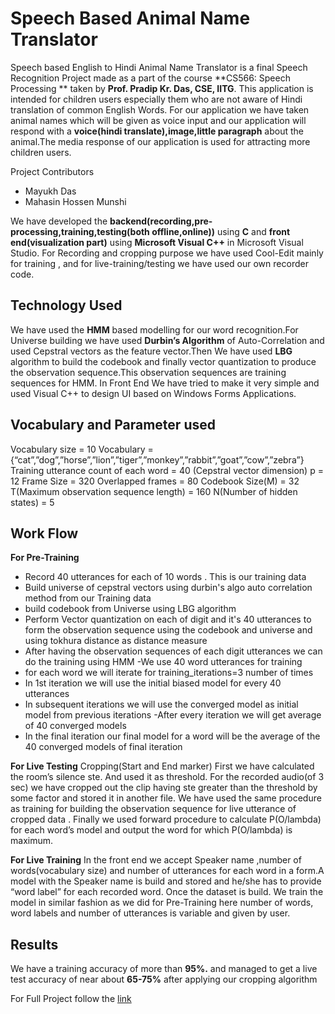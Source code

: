# Speech Based Animal Name Translator
Speech based English to Hindi Animal Name Translator is a final Speech Recognition Project made as a part of the course **CS566: Speech Processing ** taken by **Prof. Pradip Kr. Das, CSE, IITG**. This application is intended for children users especially them who are not aware of Hindi translation of common English Words. For our application we have taken animal names which will be given as voice input and our application will respond with a **voice(hindi translate),image,little paragraph** about the animal.The media response of our application is used for attracting more children users.

Project Contributors
- Mayukh Das
- Mahasin Hossen Munshi

We have developed the **backend(recording,pre-processing,training,testing(both offline,online))** using **C** and **front end(visualization part)** using **Microsoft Visual C++** in Microsoft Visual Studio. For Recording and cropping purpose we have used Cool-Edit mainly for training , and for live-training/testing we have used our own recorder code.

## Technology Used
We have used the **HMM** based modelling for our word recognition.For Universe building we have used **Durbin’s Algorithm** of Auto-Correlation and used Cepstral vectors as the feature vector.Then We have used **LBG** algorithm to build the codebook and finally vector quantization to produce the observation sequence.This observation sequences are training sequences for HMM.
In Front End We have tried to make it very simple and used Visual C++ to design UI based on Windows Forms Applications.

## Vocabulary and Parameter used
Vocabulary size = 10
Vocabulary = {“cat”,”dog”,”horse”,”lion”,”tiger”,”monkey”,”rabbit”,”goat”,”cow”,”zebra”} Training utterance count of each word = 40
(Cepstral vector dimension) p = 12
Frame Size = 320
Overlapped frames = 80
Codebook Size(M) = 32
T(Maximum observation sequence length) = 160 N(Number of hidden states) = 5

## Work Flow 

**For Pre-Training**
  - Record 40 utterances for each of 10 words . This is our training data
  - Build universe of cepstral vectors using durbin's algo auto correlation method from our Training data
  - build codebook from Universe using LBG algorithm
  - Perform Vector quantization on each of digit and it's 40 utterances to form the observation sequence using
    the codebook and universe and using tokhura distance as distance measure
  - After having the observation sequences of each digit utterances we can do the training using HMM -We use 40 word utterances for training
  - for each word we will iterate for training_iterations=3 number of times
  - In 1st iteration we will use the initial biased model for every 40 utterances
  - In subsequent iterations we will use the converged model as initial model from previous iterations -After every iteration we will get average of 40 converged models
  - In the final iteration our final model for a word will be the average of the 40 converged models of
    final iteration
    
**For Live Testing**
  Cropping(Start and End marker)
  First we have calculated the room’s silence ste. And used it as threshold.
  For the recorded audio(of 3 sec) we have cropped out the clip having ste greater than the threshold by
  some factor and stored it in another file. We have used the same procedure as training for building the
  observation sequence for live utterance of cropped data . Finally we used forward procedure to calculate P(O/lambda) for each word’s model and output the word for which P(O/lambda) is maximum.
  
**For Live Training**
    In the front end we accept Speaker name ,number of words(vocabulary size) and number of utterances for each word in a form.A model with the Speaker name is build and stored and he/she has to provide  “word label” for each recorded word. Once the dataset is build. We train the model in similar fashion as we did for Pre-Training here number of words, word labels and number of utterances is         variable and given by user.

## Results
We have a training accuracy of more than **95%.** and managed to get a live test accuracy of near about **65-75%** after applying our cropping algorithm



For Full Project follow the [link](https://drive.google.com/drive/folders/15x7uAaKkFVCEo6530oT2hqhp7_j1Syc3?usp=share_link)
